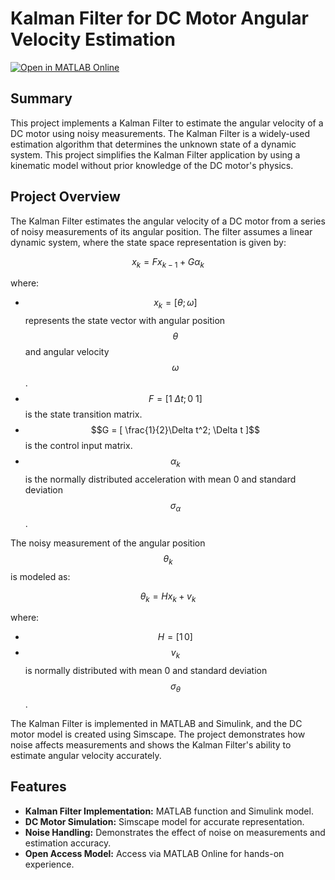 # Kalman Filter for DC Motor Angular Velocity Estimation

[![Open in MATLAB Online](https://www.mathworks.com/images/responsive/global/open-in-matlab-online.svg)](https://matlab.mathworks.com/open/github/v1?repo=simorxb/Kalman-Filter-DC-Motor)

## Summary

This project implements a Kalman Filter to estimate the angular velocity of a DC motor using noisy measurements. The Kalman Filter is a widely-used estimation algorithm that determines the unknown state of a dynamic system. This project simplifies the Kalman Filter application by using a kinematic model without prior knowledge of the DC motor's physics.

## Project Overview

The Kalman Filter estimates the angular velocity of a DC motor from a series of noisy measurements of its angular position. The filter assumes a linear dynamic system, where the state space representation is given by:

$$ 
x_k = F x_{k-1} + G \alpha_k 
$$

where:
- $$x_k = [\theta; \omega]$$ represents the state vector with angular position $$\theta$$ and angular velocity $$\omega$$.
- $$F = [ 1 ~ \Delta t; 0 ~ 1 ]$$ is the state transition matrix.
- $$G = [ \frac{1}{2}\Delta t^2; \Delta t ]$$ is the control input matrix.
- $$\alpha_k$$ is the normally distributed acceleration with mean 0 and standard deviation $$\sigma_\alpha$$.

The noisy measurement of the angular position $$\theta_k$$ is modeled as:

$$ 
\theta_k = H x_k + v_k 
$$

where:
- $$H = [1 \, 0]$$
- $$v_k$$ is normally distributed with mean 0 and standard deviation $$\sigma_\theta$$.

The Kalman Filter is implemented in MATLAB and Simulink, and the DC motor model is created using Simscape. The project demonstrates how noise affects measurements and shows the Kalman Filter's ability to estimate angular velocity accurately.

## Features

- **Kalman Filter Implementation:** MATLAB function and Simulink model.
- **DC Motor Simulation:** Simscape model for accurate representation.
- **Noise Handling:** Demonstrates the effect of noise on measurements and estimation accuracy.
- **Open Access Model:** Access via MATLAB Online for hands-on experience.

